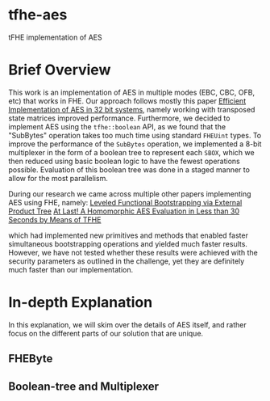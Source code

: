 # tfhe-aes
tFHE implementation of AES


# Brief Overview
This work is an implementation of AES in multiple modes (EBC, CBC, OFB, etc) that works in FHE. Our approach follows mostly this paper [Efficient Implementation of AES in 32 bit systems](https://link.springer.com/content/pdf/10.1007/3-540-36400-5_13.pdf), namely working with transposed state matrices improved performance. Furthermore, we decided to implement AES using the `tfhe::boolean` API, as we found that the "SubBytes" operation takes too much time using standard `FHEUint` types. To improve the performance of the `SubBytes` operation, we implemented a 8-bit multiplexer in the form of a boolean tree to represent each `SBOX`, which we then reduced using basic boolean logic to have the fewest operations possible. Evaluation of this boolean tree was done in a staged manner to allow for the most parallelism. 

During our research we came across multiple other papers implementing AES using FHE, namely: 
[Leveled Functional Bootstrapping via External Product Tree]()
[At Last! A Homomorphic AES Evaluation in Less than 30 Seconds by Means of TFHE]()

which had implemented new primitives and methods that enabled faster simultaneous bootstrapping operations and yielded much faster results. However, we have not tested whether these results were achieved with the security parameters as outlined in the challenge, yet they are definitely much faster than our implementation.

# In-depth Explanation

In this explanation, we will skim over the details of AES itself, and rather focus on the different parts of our solution that are unique.

## FHEByte

## Boolean-tree and Multiplexer

## 
